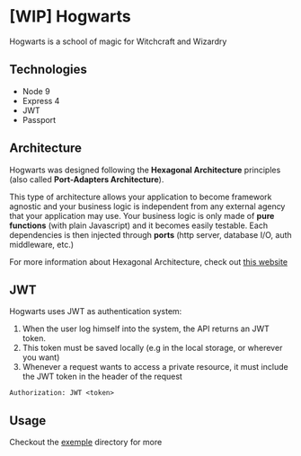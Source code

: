 # [WIP] Hogwarts
Hogwarts is a school of magic for Witchcraft and Wizardry

## Technologies
- Node 9
- Express 4
- JWT
- Passport

## Architecture
Hogwarts was designed following the **Hexagonal Architecture** principles (also called **Port-Adapters Architecture**).

This type of architecture allows your application to become framework agnostic and your business logic is independent from any external agency that your application may use.
Your business logic is only made of **pure functions** (with plain Javascript) and it becomes easily testable.
Each dependencies is then injected through **ports** (http server, database I/O, auth middleware, etc.)

For more information about Hexagonal Architecture, check out [this website](http://www.google.com)

## JWT
Hogwarts uses JWT as authentication system:

1. When the user log himself into the system, the API returns an JWT token.
2. This token must be saved locally (e.g in the local storage, or wherever you want)
3. Whenever a request wants to access a private resource, it must include the JWT token in the header of the request
```
Authorization: JWT <token>
```
      
## Usage
Checkout the [exemple](https://github.com/gaillota/hogwarts/tree/master/example) directory for more

